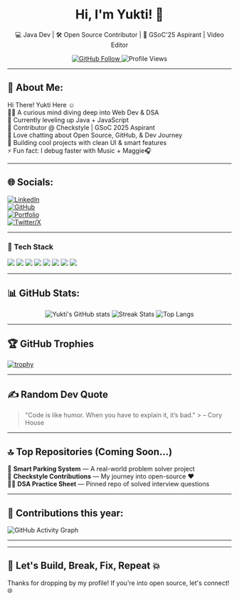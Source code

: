 <!-- 🌈 Banner -->

<h1 align="center">Hi, I'm Yukti! 👋</h1>
<p align="center">💻 Java Dev | 🛠️ Open Source Contributor | 🚀 GSoC'25 Aspirant | Video Editor
</p>

<p align="center">
  <a href="https://github.com/YuktiNandwana?tab=followers">
    <img src="https://img.shields.io/github/followers/YuktiNandwana?label=Follow&style=social" alt="GitHub Follow" />
  </a>
  <img src="https://komarev.com/ghpvc/?username=YuktiNandwana&label=Profile%20views&color=0e75b6&style=flat" alt="Profile Views" />
</p>

---

## 💫 About Me:

Hi There! Yukti Here  ☺  
👩‍💻 A curious mind diving deep into Web Dev & DSA  
🌱 Currently leveling up Java + JavaScript  
🤝 Contributor @ Checkstyle | GSoC 2025 Aspirant  
💬 Love chatting about Open Source, GitHub, & Dev Journey  
🎨 Building cool projects with clean UI & smart features  
⚡ Fun fact: I debug faster with Music + Maggie🎧  

---

## 🌐 Socials:

[![LinkedIn](https://img.shields.io/badge/LinkedIn-blue?logo=linkedin)](https://www.linkedin.com/in/YuktiNandwana)  
[![GitHub](https://img.shields.io/badge/GitHub-100000?logo=github&logoColor=white)](https://github.com/YuktiNandwana)  
[![Portfolio](https://img.shields.io/badge/Portfolio-in_progress-orange)](#)  
[![Twitter/X](https://img.shields.io/badge/Twitter-X-black?logo=x)](#)

---

### 🧠 Tech Stack  
<div align="left">
  <img src="https://img.shields.io/badge/Java-ED8B00?style=for-the-badge&logo=java&logoColor=white" />
  <img src="https://img.shields.io/badge/HTML5-E34F26?style=for-the-badge&logo=html5&logoColor=white" />
  <img src="https://img.shields.io/badge/CSS3-1572B6?style=for-the-badge&logo=css3&logoColor=white" />
  <img src="https://img.shields.io/badge/Bootstrap-7952B3?style=for-the-badge&logo=bootstrap&logoColor=white" />
  <img src="https://img.shields.io/badge/JavaScript-F7DF1E?style=for-the-badge&logo=javascript&logoColor=black" />
  <img src="https://img.shields.io/badge/Git-F05032?style=for-the-badge&logo=git&logoColor=white" />
  <img src="https://img.shields.io/badge/GitHub-181717?style=for-the-badge&logo=github&logoColor=white" />
  <img src="https://img.shields.io/badge/VSCode-007ACC?style=for-the-badge&logo=visual-studio-code&logoColor=white" />
</div>


---

## 📊 GitHub Stats:

<p align="center">
  <img src="https://github-readme-stats.vercel.app/api?username=YuktiNandwana&show_icons=true&theme=radical" alt="Yukti's GitHub stats" />
  <img src="https://github-readme-streak-stats.herokuapp.com/?user=YuktiNandwana&theme=radical" alt="Streak Stats"/>
  <img src="https://github-readme-stats.vercel.app/api/top-langs/?username=YuktiNandwana&layout=compact&theme=radical" alt="Top Langs"/>
</p>

---

## 🏆 GitHub Trophies

[![trophy](https://github-profile-trophy.vercel.app/?username=YuktiNandwana&theme=monokai&column=7&rank=-C&no-bg=true)](https://github.com/YuktiNandwana)

---

## ✍️ Random Dev Quote

> "Code is like humor. When you have to explain it, it’s bad."
             >  – Cory House

---

## 🔝 Top Repositories (Coming Soon...)

🌟 **Smart Parking System** — A real-world problem solver project  
📌 **Checkstyle Contributions** — My journey into open-source ❤️  
👩‍🎓 **DSA Practice Sheet** — Pinned repo of solved interview questions

---

## 📅 Contributions this year:

<!-- Replace this with your real contribution graph if needed -->
![GitHub Activity Graph](https://github-readme-activity-graph.vercel.app/graph?username=YuktiNandwana&theme=dracula)

---
---

## 🚀 Let's Build, Break, Fix, Repeat 💥  
Thanks for dropping by my profile! If you're into open source, let's connect! 🌐  
